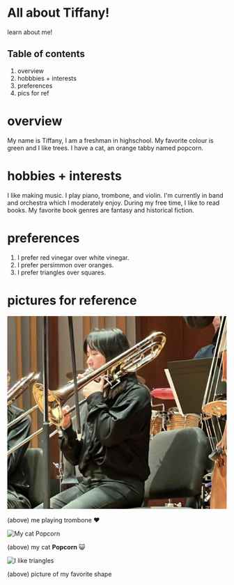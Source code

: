 ---
---

# <h1>**All about Tiffany!**</h1>
learn about me!

## Table of contents
1. overview
2. hobbbies + interests
3. preferences
4. pics for ref


# overview

My name is Tiffany, I am a freshman in highschool. My favorite colour is green and I like trees. I have a cat, an orange tabby named popcorn. 


# hobbies + interests

I like making music. I play piano, trombone, and violin. I'm currently in band and orchestra which I moderately enjoy. During my free time, I like to read books. My favorite book genres are fantasy and historical fiction. 


# preferences

1. I prefer red vinegar over white vinegar.
2. I prefer persimmon over oranges.
3. I prefer triangles over squares.


# pictures for reference

<img src="image-1.png" alt="Me playing trombone">

(above) me playing trombone :heart:  


![My cat Popcorn](image.png)

(above) my cat **Popcorn** :smiley_cat:


![I like triangles](https://camo.githubusercontent.com/ea85ae4c8814e620643085b377977cc4b8c7bdcb51787d440b1318c7917d34da/68747470733a2f2f7374617469632e77696b69612e6e6f636f6f6b69652e6e65742f756e616e797468696e672f696d616765732f362f36332f547269616e676c652e706e672f7265766973696f6e2f6c61746573742f7363616c652d746f2d77696474682d646f776e2f323030303f63623d3230323230353033313830373536)

(above) picture of my favorite shape 



